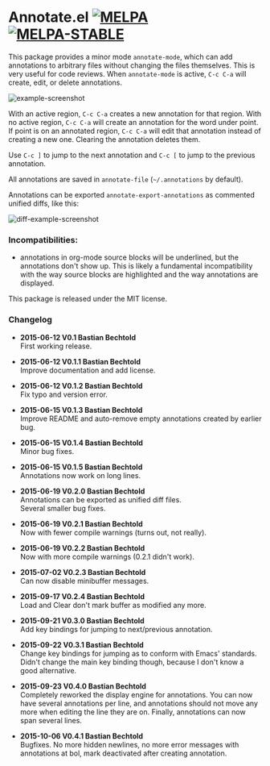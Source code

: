 Annotate.el [![MELPA][mi]][m] [![MELPA-STABLE][msi]][ms]
===========

[mi]: http://melpa.org/packages/annotate-badge.svg
[m]: http://melpa.org/#/annotate
[msi]: http://stable.melpa.org/packages/annotate-badge.svg
[ms]: http://stable.melpa.org/#/annotate

This package provides a minor mode `annotate-mode`, which can add annotations to arbitrary files without changing the files themselves. This is very useful for code reviews. When `annotate-mode` is active, `C-c C-a` will create, edit, or delete annotations. 

![example-screenshot](https://raw.githubusercontent.com/bastibe/annotate.el/master/example.png)

With an active region, `C-c C-a` creates a new annotation for that region. With no active region, `C-c C-a` will create an annotation for the word under point. If point is on an annotated region, `C-c C-a` will edit that annotation instead of creating a new one. Clearing the annotation deletes them.

Use `C-c ]` to jump to the next annotation and `C-c [` to jump to the previous annotation.

All annotations are saved in `annotate-file` (`~/.annotations` by default).

Annotations can be exported `annotate-export-annotations` as commented unified diffs, like this:

![diff-example-screenshot](https://raw.githubusercontent.com/bastibe/annotate.el/master/diff-example.png)

### Incompatibilities:

- annotations in org-mode source blocks will be underlined, but the annotations don't show up. This is likely a fundamental incompatibility with the way source blocks are highlighted and the way annotations are displayed.

This package is released under the MIT license.

### Changelog

- **2015-06-12 V0.1 Bastian Bechtold**  
  First working release.

- **2015-06-12 V0.1.1 Bastian Bechtold**  
  Improve documentation and add license.

- **2015-06-12 V0.1.2 Bastian Bechtold**  
  Fix typo and version error.

- **2015-06-15 V0.1.3 Bastian Bechtold**  
  Improve README and auto-remove empty annotations created by earlier bug.

- **2015-06-15 V0.1.4 Bastian Bechtold**  
  Minor bug fixes.

- **2015-06-15 V0.1.5 Bastian Bechtold**  
  Annotations now work on long lines.

- **2015-06-19 V0.2.0 Bastian Bechtold**  
  Annotations can be exported as unified diff files.  
  Several smaller bug fixes.

- **2015-06-19 V0.2.1 Bastian Bechtold**  
  Now with fewer compile warnings (turns out, not really).

- **2015-06-19 V0.2.2 Bastian Bechtold**  
  Now with more compile warnings (0.2.1 didn't work).

- **2015-07-02 V0.2.3 Bastian Bechtold**  
  Can now disable minibuffer messages.

- **2015-09-17 V0.2.4 Bastian Bechtold**  
  Load and Clear don't mark buffer as modified any more.

- **2015-09-21 V0.3.0 Bastian Bechtold**  
  Add key bindings for jumping to next/previous annotation.

- **2015-09-22 V0.3.1 Bastian Bechtold**  
  Change key bindings for jumping as to conform with Emacs' standards.  
  Didn't change the main key binding though, because I don't know a good alternative.

- **2015-09-23 V0.4.0 Bastian Bechtold**  
  Completely reworked the display engine for annotations. You can now have several annotations per line, and annotations should not move any more when editing the line they are on. Finally, annotations can now span several lines.

- **2015-10-06 V0.4.1 Bastian Bechtold**  
  Bugfixes. No more hidden newlines, no more error messages with annotations at bol, mark deactivated after creating annotation.
